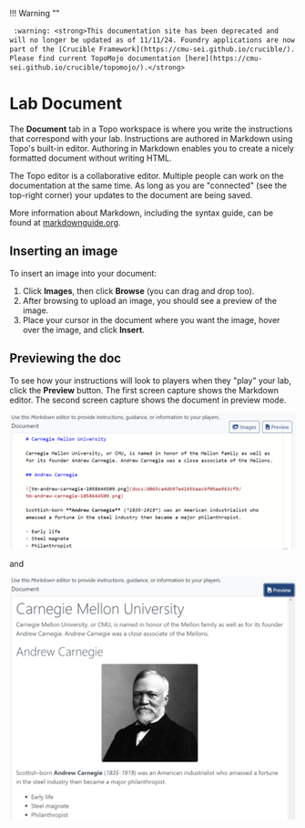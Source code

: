 !!! Warning "" 

	 :warning: <strong>This documentation site has been deprecated and will no longer be updated as of 11/11/24. Foundry applications are now part of the [Crucible Framework](https://cmu-sei.github.io/crucible/). Please find current TopoMojo documentation [here](https://cmu-sei.github.io/crucible/topomojo/).</strong>
# Lab Document

The **Document** tab in a Topo workspace is where you write the instructions that correspond with your lab. Instructions are authored in Markdown using Topo's built-in editor. Authoring in Markdown enables you to create a nicely formatted document without writing HTML. 

The Topo editor is a collaborative editor. Multiple people can work on the documentation at the same time. As long as you are "connected" (see the top-right corner) your updates to the document are being saved.

More information about Markdown, including the syntax guide, can be found at [markdownguide.org](https://www.markdownguide.org/).

## Inserting an image

To insert an image into your document:

1. Click **Images**, then click **Browse** (you can drag and drop too).
2. After browsing to upload an image, you should see a preview of the image. 
3. Place your cursor in the document where you want the image, hover over the image, and click **Insert**.

## Previewing the doc

To see how your instructions will look to players when they "play" your lab, click the **Preview** button. The first screen capture shows the Markdown editor. The second screen capture shows the document in preview mode. 

![markdown-editor](img/markdown-editor.png)

and

![markdown-preview](img/markdown-preview.png)